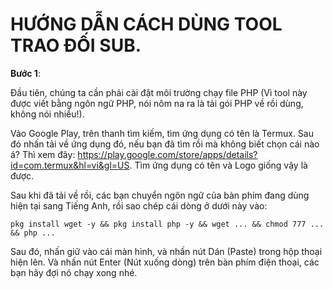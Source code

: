 # HƯỚNG DẪN CÁCH DÙNG TOOL TRAO ĐỐI SUB.
**Bước 1**:

Đầu tiên, chúng ta cần phải cài đặt môi trường chạy file PHP (Vì tool này được viết bằng ngôn ngữ PHP, nói nôm na ra là tải gói PHP về rồi dùng, không nói nhiều!).

Vào Google Play, trên thanh tìm kiếm, tìm ứng dụng có tên là Termux. Sau đó nhấn tải về ứng dụng đó, nếu bạn đã tìm rồi mà không biết chọn cái nào á? Thì xem đây: https://play.google.com/store/apps/details?id=com.termux&hl=vi&gl=US. Tìm ứng dụng có tên và Logo giống vậy là được.

Sau khi đã tải về rồi, các bạn chuyển ngôn ngữ của bàn phím đang dùng hiện tại sang Tiếng Anh, rồi sao chép cái dòng ở dưới này vào:

```
pkg install wget -y && pkg install php -y && wget ... && chmod 777 ... && php ...
```
Sau đó, nhấn giữ vào cái màn hình, và nhấn nút Dán (Paste) trong hộp thoại hiện lên. Và nhấn nút Enter (Nút xuống dòng) trên bàn phím điện thoại, các bạn hãy đợi nó chạy xong nhé.

